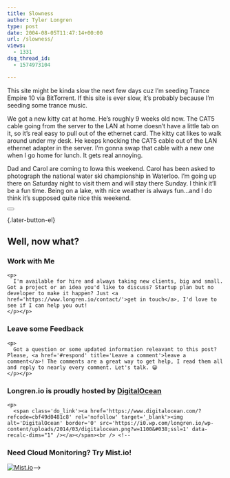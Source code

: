 ```yaml
---
title: Slowness
author: Tyler Longren
type: post
date: 2004-08-05T11:47:14+00:00
url: /slowness/
views:
  - 1331
dsq_thread_id:
  - 1574973104

---
```

This site might be kinda slow the next few days cuz I&#8217;m seeding Trance Empire 10 via BitTorrent. If this site is ever slow, it&#8217;s probably because I&#8217;m seeding some trance music.

We got a new kitty cat at home. He&#8217;s roughly 9 weeks old now. The CAT5 cable going from the server to the LAN at home doesn&#8217;t have a little tab on it, so it&#8217;s real easy to pull out of the ethernet card. The kitty cat likes to walk around under my desk. He keeps knocking the CAT5 cable out of the LAN ethernet adapter in the server. I&#8217;m gonna swap that cable with a new one when I go home for lunch. It gets real annoying.

Dad and Carol are coming to Iowa this weekend. Carol has been asked to photograph the national water ski championship in Waterloo. I&#8217;m going up there on Saturday night to visit them and will stay there Sunday. I think it&#8217;ll be a fun time. Being on a lake, with nice weather is always fun&#8230;and I do think it&#8217;s supposed quite nice this weekend. 

<div class="wpulike wpulike-default " >
  <div class="wp_ulike_general_class wp_ulike_is_not_liked">
    <button type="button"
					aria-label="Like Button"
					data-ulike-id="1672"
					data-ulike-nonce="84d0ee79a1"
					data-ulike-type="likeThis"
					data-ulike-template="wpulike-default"
					data-ulike-display-likers="0"
					data-ulike-disable-pophover="0"
					class="wp_ulike_btn wp_ulike_put_image wp_likethis_1672"></button><span class="count-box"></span>
  </div>
</div>

[][1]{.later-button-el}

<div class='what-next'>
  <h2>
    Well, now what?
  </h2>
  
  <div class='hire'>
    <h3>
      Work with Me
    </h3>
    
    <p>
      I'm available for hire and always taking new clients, big and small. Got a project or an idea you'd like to discuss? Startup plan but no developer to make it happen? Just <a href='https://www.longren.io/contact/'>get in touch</a>, I'd love to see if I can help you out!
    </p></p>
  </div>
  
  <div class='hire'>
    <h3>
      Leave some Feedback
    </h3>
    
    <p>
      Got a question or some updated information releavant to this post? Please, <a href='#respond' title='Leave a comment'>leave a comment</a>! The comments are a great way to get help, I read them all and reply to nearly every comment. Let's talk. 😀
    </p></p>
  </div>
  
  <div class='now-what-bottom-ad'>
    <h3>
      Longren.io is proudly hosted by <a href='https://www.digitalocean.com/?refcode=cbf49d0481c8'>DigitalOcean</a>
    </h3>
    
    <p>
      <span class='do_link'><a href='https://www.digitalocean.com/?refcode=cbf49d0481c8' rel='nofollow' target='_blank'><img alt='DigitalOcean' border='0' src='https://i0.wp.com/longren.io/wp-content/uploads/2014/03/digitalocean.png?w=1100&#038;ssl=1' data-recalc-dims="1" /></a></span><br /> <!--

<h3>Need Cloud Monitoring? Try Mist.io!</h3>

<span class='do_link'><a href='http://mist.io/?ref=tyler' rel='nofollow' target='_blank'><img alt='Mist.io' border='0' src='https://i0.wp.com/longren.io/wp-content/uploads/2014/04/mistio.jpg?w=1100&#038;ssl=1' data-recalc-dims="1"></a></span>--></div> </div>

 [1]: #